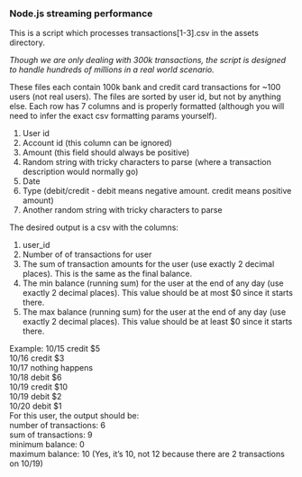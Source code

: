 ### Node.js streaming performance

This is a script which processes transactions[1-3].csv in the assets directory.   
  
*Though we are only dealing with 300k transactions, the script is designed to handle hundreds of millions in a real world scenario.*

These files each contain 100k bank and credit card transactions for ~100 users (not real users). The files are sorted by user id, but not by anything else. Each row has 7 columns and is properly formatted (although you will need to infer the exact csv formatting params yourself).
1. User id
2. Account id (this column can be ignored)
3. Amount (this field should always be positive)
4. Random string with tricky characters to parse (where a transaction description would normally go)
5. Date
6. Type (debit/credit - debit means negative amount. credit means positive amount)
7. Another random string with tricky characters to parse


The desired output is a csv with the columns:
1. user_id
2. Number of of transactions for user
3. The sum of transaction amounts for the user (use exactly 2 decimal places). This is the same as the final balance.
4. The min balance (running sum) for the user at the end of any day (use exactly 2 decimal places). This value should be at most $0 since it starts there.
5. The max balance (running sum) for the user at the end of any day (use exactly 2 decimal places). This value should be at least $0 since it starts there.


Example:
10/15 credit $5  
10/16 credit $3  
10/17 nothing happens  
10/18 debit $6  
10/19 credit $10  
10/19 debit $2  
10/20 debit $1  
For this user, the output should be:  
        number of transactions: 6  
        sum of transactions: 9  
minimum balance: 0  
maximum balance: 10 (Yes, it’s 10, not 12 because there are 2 transactions on 10/19)  

